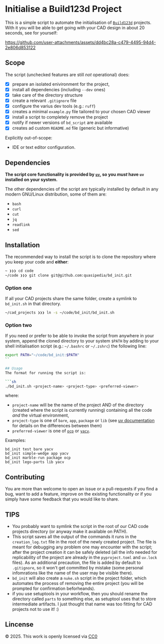 # Initialise a Build123d Project

This is a simple script to automate the initialisation of [`Build123d`](https://github.com/gumyr/build123d) projects. With it you will be able to get going with your CAD design in about 20 seconds, see for yourself:

https://github.com/user-attachments/assets/dd4bc28a-c479-4495-94d4-2e806d853122


## Scope

The script (unchecked features are still _not_ operational) does:
- [x] prepare an isolated enivironment for the project,
- [x] install all dependencies (including `--dev` ones)
- [x] take care of the directory structure
- [x] create a relevant `.gitignore` file
- [x] configure the varius dev tools (e.g.: `ruff`)
- [x] creates a minimal `example.py` file tailored to your chosen CAD viewer
- [x] install a script to completely remove the project
- [x] notify if newer versions of `bd_script` are available
- [x] creates ad custom `README.md` file (generic but informative)

Explicitly out-of-scope:
- IDE or text editor configuration.

## Dependencies
**The script core functionality is provided by [`uv`](https://github.com/astral-sh/uv), so you _must_ have `uv` installed on your system.**

The other dependencies of the script are typically installed by default in any modern GNU/Linux distribution, some of them are:
- `bash`
- `curl`
- `cut`
- `jq`
- `readlink`
- `sed`

## Installation
The recommended way to install the script is to clone the repository where you keep your code and **either**:

```sh
~ ❯❯❯ cd code
~/code ❯❯❯ git clone git@github.com:quasipedia/bd_init.git
```

### Option one
If all your CAD projects share the same folder, create a symlink to `bd_init.sh` in that directory.

```sh
~/cad_projects ❯❯❯ ln -s ~/code/bd_init/bd_init.sh
```

### Option two
If you need or prefer to be able to invoke the script from anywhere in your system, append the cloned directory to your system `$PATH` by adding to your shell initialisation script (e.g.: `~/.bashrc` or `~/.zshrc`) the following line:

```sh
export PATH="~/code/bd_init:$PATH"
``

## Usage
The format for running the script is:

```sh
./bd_init.sh <project-name> <project-type> <preferred-viewer>
```

where:
- `project-name` will be the name of the project AND of the directory (created where the script is currently running) containing all the code _and_ the virtual environment,
- `project-type` is one of `bare`, `app`, `package` or `lib` (see [uv documentation](https://docs.astral.sh/uv/concepts/projects/init/) for details on the differences between them)
- `preferred-viewer` is one of [`ocp`](https://github.com/bernhard-42/vscode-ocp-cad-viewer) or [`yacv`](https://github.com/yeicor-3d/yet-another-cad-viewer).

Examples:
```
bd_init test bare yacv
bd_init simple-wedge app yacv
bd_init marble-run package ocp
bd_init lego-parts lib yacv
```

## Contributing
You are more than welcome to open an issue or a pull-requests if you find a bug, want to add a feature, improve on the existing functionality or if you simply have some feedback that you would like to share.


## TIPS
- You probably want to symlink the script in the root of our CAD code projects directory (or anyway make it available on PATH).
- This script saves all the output of the commands it runs in the `creation_log.txt` file in the root of the newly created project. The file is meant for debugging any problem one may encounter with the script; after the project creation it can be safely deleted (all the info needed for replicability of the project are already in the `pyproject.toml` and `uv.lock` files). As an additional precaution, the file is added by default to `.gitignore`, so it won't get committed by mistake (some personal infomrations like the name of the user may be visible there).
- `bd_init` will also create a `nuke.sh` script in the project folder, which automates the process of removing the entire project (you will be prompted for confirmation beforheands).
- if you use setuptools in your workflow, then you should rename the directory called `parts` to something else, as setuptool uses that to store intermediate artifacts.  I just thought that name was too fitting for CAD projects not to use it! :)

## Lincense
© 2025. This work is openly licensed via [CC0](https://creativecommons.org/publicdomain/zero/1.0/)
